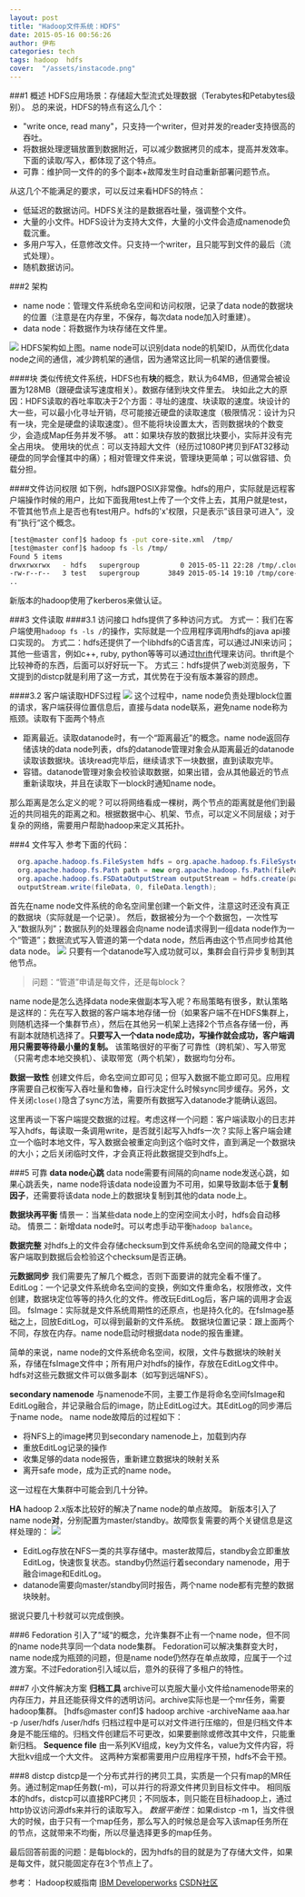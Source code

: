 ```yaml
---
layout: post
title: "Hadoop文件系统：HDFS"
date: 2015-05-16 00:56:26
author: 伊布
categories: tech
tags: hadoop  hdfs
cover:  "/assets/instacode.png"
---
```



###1 概述
HDFS应用场景：存储超大型流式处理数据（Terabytes和Petabytes级别）。
总的来说，HDFS的特点有这么几个：

- "write once, read many"，只支持一个writer，但对并发的reader支持很高的吞吐。
- 将数据处理逻辑放置到数据附近，可以减少数据拷贝的成本，提高并发效率。下面的读取/写入，都体现了这个特点。
- 可靠：维护同一文件的的多个副本+故障发生时自动重新部署问题节点。


从这几个不能满足的要求，可以反过来看HDFS的特点：

- 低延迟的数据访问。HDFS关注的是数据吞吐量，强调整个文件。
- 大量的小文件。HDFS设计为支持大文件，大量的小文件会造成namenode负载沉重。
- 多用户写入，任意修改文件。只支持一个writer，且只能写到文件的最后（流式处理）。
- 随机数据访问。

###2 架构

- name node：管理文件系统命名空间和访问权限，记录了data node的数据块的位置（注意是在内存里，不保存，每次data node加入时重建）。
- data node：将数据作为块存储在文件里。

![](http://www.ibm.com/developerworks/cn/web/wa-introhdfs/fig1.gif)
HDFS架构如上图。name node可以识别data node的机架ID，从而优化data node之间的通信，减少跨机架的通信，因为通常这比同一机架的通信要慢。

####块
类似传统文件系统，HDFS也有**块**的概念，默认为64MB，但通常会被设置为128MB（跟硬盘读写速度相关）。数据存储到块文件里去。
块如此之大的原因：HDFS读取的吞吐率取决于2个方面：寻址的速度、块读取的速度。块设计的大一些，可以最小化寻址开销，尽可能接近硬盘的读取速度（极限情况：设计为只有一块，完全是硬盘的读取速度）。但不能将块设置太大，否则数据块的个数变少，会造成Map任务并发不够。
att：如果块存放的数据比块要小，实际并没有完全占用块。
使用块的优点：可以支持超大文件（经历过1080P拷贝到FAT32移动硬盘的同学会懂其中的痛）；相对管理文件来说，管理块更简单；可以做容错、负载分担。

####文件访问权限
如下例，hdfs跟POSIX非常像。hdfs的用户，实际就是远程客户端操作时候的用户，比如下面我用test上传了一个文件上去，其用户就是test，不管其他节点上是否也有test用户。hdfs的'x'权限，只是表示”该目录可进入“，没有”执行“这个概念。

```bash
[test@master conf]$ hadoop fs -put core-site.xml  /tmp/
[test@master conf]$ hadoop fs -ls /tmp/
Found 5 items
drwxrwxrwx   - hdfs   supergroup          0 2015-05-11 22:28 /tmp/.cloudera_health_monitoring_canary_files
-rw-r--r--   3 test   supergroup       3849 2015-05-14 19:10 /tmp/core-site.xml
..
```

新版本的hadoop使用了kerberos来做认证。

###3 文件读取
####3.1 访问接口
hdfs提供了多种访问方式。
方式一：我们在客户端使用`hadoop fs -ls /`的操作，实际就是一个应用程序调用hdfs的java api接口实现的。
方式二：hdfs还提供了一个libhdfs的C语言库，可以通过JNI来访问；其他一些语言，例如c++, ruby, python等等可以通过[thrift](http://dongxicheng.org/search-engine/thrift-framework-intro/)代理来访问。thrift是个比较神奇的东西，后面可以好好玩一下。
方式三：hdfs提供了web浏览服务，下文提到的distcp就是利用了这一方式，其优势在于没有版本兼容的顾虑。

####3.2 客户端读取HDFS过程
![](http://upload.news.cecb2b.com/2014/1108/1415426527715.jpg?_=42872)
这个过程中，name node负责处理block位置的请求，客户端获得位置信息后，直接与data node联系，避免name node称为瓶颈。读取有下面两个特点

- 距离最近。读取datanode时，有一个“距离最近”的概念。name node返回存储该块的data node列表，dfs的datanode管理对象会从距离最近的datanode读取该数据块。该块read完毕后，继续请求下一块数据，直到读取完毕。
- 容错。datanode管理对象会校验读取数据，如果出错，会从其他最近的节点重新读取块，并且在读取下一block时通知name node。

那么距离是怎么定义的呢？可以将网络看成一棵树，两个节点的距离就是他们到最近的共同祖先的距离之和。根据数据中心、机架、节点，可以定义不同层级；对于复杂的网络，需要用户帮助hadoop来定义其拓扑。

###4 文件写入
参考下面的代码：

```java
  org.apache.hadoop.fs.FileSystem hdfs = org.apache.hadoop.fs.FileSystem.get(config);
  org.apache.hadoop.fs.Path path = new org.apache.hadoop.fs.Path(filePath);
  org.apache.hadoop.fs.FSDataOutputStream outputStream = hdfs.create(path);
  outputStream.write(fileData, 0, fileData.length);
```

首先在name node文件系统的命名空间里创建一个新文件，注意这时还没有真正的数据块（实际就是一个记录）。
然后，数据被分为一个个数据包，一次性写入“数据队列”；数据队列的处理器会向name node请求得到一组data node作为一个“管道”；数据流式写入管道的第一个data node，然后再由这个节点同步给其他data node。
![](http://upload.news.cecb2b.com/2014/1108/1415426527902.jpg?_=6898)
只要有一个datanode写入成功就可以，集群会自行异步复制到其他节点。
> 问题：“管道”申请是每文件，还是每block？

name node是怎么选择data node来做副本写入呢？布局策略有很多，默认策略是这样的：先在写入数据的客户端本地存储一份（如果客户端不在HDFS集群上，则随机选择一个集群节点），然后在其他另一机架上选择2个节点各存储一份，再有副本就随机选择了。**只要写入一个data node成功，写操作就会成功，客户端调用只需要等待最小量的复制。**
该策略很好的平衡了可靠性（跨机架）、写入带宽（只需考虑本地交换机）、读取带宽（两个机架），数据均匀分布。

**数据一致性**
创建文件后，命名空间立即可见；但写入数据不能立即可见。应用程序需要自己权衡写入吞吐量和鲁棒，自行决定什么时候sync同步缓存。另外，文件关闭`close()`隐含了sync方法，需要所有数据写入datanode才能确认返回。

这里再谈一下客户端提交数据的过程。考虑这样一个问题：客户端读取小的日志并写入hdfs，每读取一条调用write，是否就引起写入hdfs一次？实际上客户端会建立一个临时本地文件，写入数据会被重定向到这个临时文件，直到满足一个数据块的大小；之后关闭临时文件，才会真正将此数据提交到hdfs上。

###5 可靠
**data node心跳**
data node需要有间隔的向name node发送心跳，如果心跳丢失，name node将该data node设置为不可用，如果导致副本低于**复制因子**，还需要将该data node上的数据块复制到其他的data node上。

**数据块再平衡**
情景一：当某些data node上的空闲空间太小时，hdfs会自动移动。
情景二：新增data node时。可以考虑手动平衡`hadoop balance`。

**数据完整**
对hdfs上的文件会存储checksum到文件系统命名空间的隐藏文件中；客户端取到数据后会检验这个checksum是否正确。

**元数据同步**
我们需要先了解几个概念，否则下面要讲的就完全看不懂了。
EditLog：一个记录文件系统命名空间的变换，例如文件重命名，权限修改，文件创建，数据块定位等等的持久化的文件。修改玩EditLog后，客户端的调用才会返回。
fsImage：实际就是文件系统周期性的还原点，也是持久化的。在fsImage基础之上，回放EditLog，可以得到最新的文件系统。
数据块位置记录：跟上面两个不同，存放在内存。name node启动时根据data node的报告重建。

简单的来说，name node的文件系统命名空间，权限，文件与数据块的映射关系，存储在fsImage文件中；所有用户对hdfs的操作，存放在EditLog文件中。hdfs对这些元数据文件可以做多副本（如写到远端NFS）。

**secondary namenode**
与namenode不同，主要工作是将命名空间fsImage和EditLog融合，并记录融合后的image，防止EditLog过大。其EditLog的同步滞后于name node。
name node故障后的过程如下：

- 将NFS上的image拷贝到secondary namenode上，加载到内存
- 重放EditLog记录的操作
- 收集足够的data node报告，重新建立数据块的映射关系
- 离开safe mode，成为正式的name node。

这一过程在大集群中可能会到几十分钟。

**HA**
hadoop 2.x版本比较好的解决了name node的单点故障。
新版本引入了name node**对**，分别配置为master/standby。故障恢复需要的两个关键信息是这样处理的：
![](http://pic002.cnblogs.com/images/2012/402771/2012120917500498.png)

- EditLog存放在NFS一类的共享存储中。master故障后，standby会立即重放EditLog，快速恢复状态。standby仍然运行着secondary namenode，用于融合image和EditLog。
- datanode需要向master/standby同时报告，两个name node都有完整的数据块映射。

据说只要几十秒就可以完成倒换。

###6 Fedoration
引入了”域“的概念，允许集群不止有一个name node，但不同的name node共享同一个data node集群。
Fedoration可以解决集群变大时，name node成为瓶颈的问题，但是name node仍然存在单点故障，应属于一个过渡方案。不过Fedoration引入域以后，意外的获得了多租户的特性。

###7 小文件解决方案
**归档工具**
archive可以克服大量小文件给namenode带来的内存压力，并且还能获得文件的透明访问。archive实际也是一个mr任务，需要hadoop集群。
[hdfs@master conf]$  hadoop archive -archiveName aaa.har -p /user/hdfs /user/hdfs
归档过程中是可以对文件进行压缩的，但是归档文件本身是不能压缩的。归档文件创建后不可更改，如果要删除或修改其中文件，只能重新归档。
**Sequence file**
由一系列KV组成，key为文件名，value为文件内容，将大批kv组成一个大文件。
这两种方案都需要用户应用程序干预，hdfs不会干预。

###8 distcp
distcp是一个分布式并行的拷贝工具，实质是一个只有map的MR任务。通过制定map任务数(-m)，可以并行的将源文件拷贝到目标文件中。
相同版本的hdfs，distcp可以直接RPC拷贝；不同版本，则只能在目标hadoop上，通过http协议访问源dfs来并行的读取写入。
*数据平衡性*：如果distcp -m 1，当文件很大的时候，由于只有一个map任务，那么写入的时候总是会写入该map任务所在的节点，这就带来不均衡，所以尽量选择更多的map任务。

最后回答前面的问题：是每block的，因为hdfs的目的就是为了存储大文件，如果是每文件，就只能固定存在3个节点上了。


参考：
Hadoop权威指南
[IBM Developerworks](http://www.ibm.com/developerworks/cn/web/wa-introhdfs/)
[CSDN社区](http://www.cnblogs.com/beanmoon/archive/2012/12/11/2809315.html)
